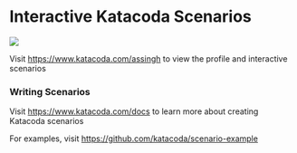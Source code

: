# Interactive Katacoda Scenarios

[![](http://shields.katacoda.com/katacoda/assingh/count.svg)](https://www.katacoda.com/assingh "Get your profile on Katacoda.com")

Visit https://www.katacoda.com/assingh to view the profile and interactive scenarios

### Writing Scenarios
Visit https://www.katacoda.com/docs to learn more about creating Katacoda scenarios

For examples, visit https://github.com/katacoda/scenario-example
